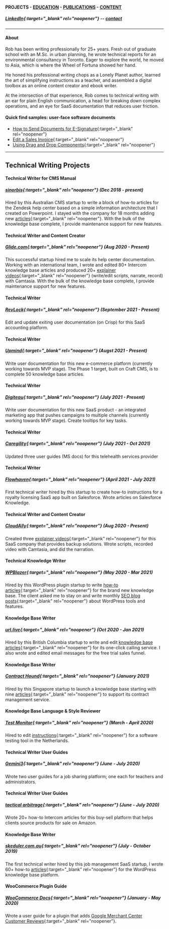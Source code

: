 #### PROJECTS - [EDUCATION](https://writingteacher.github.io/rob-whyte/education) - [PUBLICATIONS](https://writingteacher.github.io/rob-whyte/publications) - [CONTENT](https://writingteacher.github.io/rob-whyte/content)   

##### [LinkedIn](https://www.linkedin.com/in/robwhyte/){:target="_blank" rel="noopener"} -- <a href="mailto:robbusan@yahoo.com">contact</a>   

***   
#### About    
Rob has been writing professionally for 25+ years. Fresh out of graduate school with an M.Sc. in urban planning, he wrote technical reports for an environmental consultancy in Toronto. Eager to explore the world, he moved to Asia, which is where the Wheel of Fortuna showed her hand.

He honed his professional writing chops as a Lonely Planet author, learned the art of simplifying instructions as a teacher, and assembled a digital toolbox as an online content creator and ebook writer.

At the intersection of that experience, Rob comes to technical writing with an ear for plain English communication, a head for breaking down complex operations, and an eye for SaaS documentation that reduces user friction.

   
   
    
#### Quick find samples: user-face software documents    
* [How to Send Documents for E-Signature](https://help.glide.com/en/articles/4761633-how-to-send-documents-for-e-signature-with-glide-signatures){:target="_blank" rel="noopener"}   
* [Edit a Sales Invoice](https://help.skeduler.com.au/knowledgebase/edit-a-sales-invoice-from-a-job-card/){:target="_blank" rel="noopener"}   
* [Using Drag and Drop Components](https://help.sinorbis.com/hc/en-us/articles/360000896076-Using-Drag-and-Drop-Components-in-the-WeChat-Editor){:target="_blank" rel="noopener"}   
   
    
***   
      
      
## Technical Writing Projects   

#### Technical Writer for CMS Manual
##### [sinorbis](https://www.sinorbis.com/){:target="_blank" rel="noopener"}  (Dec 2018 - present)  
Hired by this Australian CMS startup to write a block of how-to articles for the Zendesk help center based on a simple information architecture that I created on Powerpoint. I stayed with the company for 18 months adding new [articles](https://help.sinorbis.com/hc/en-us/articles/360000870816-Adding-Images-to-WeChat-Menu-Items/){:target="_blank" rel="noopener"}. With the bulk of the knowledge base complete, I provide maintenance support for new features.   


#### Technical Writer and Content Creator
##### [Glide.com](https://glide.com){:target="_blank" rel="noopener"}   (Aug 2020 - Present)  
This successful startup hired me to scale its help center documentation. Working with an international team, I wrote and edited 80+ Intercom knowledge base articles and produced 20+ [explainer videos](https://help.glide.com/en/articles/4786477-how-to-create-and-manage-brokerage-checklists){:target="_blank" rel="noopener"} (write/edit scripts, narrate, record) with Camtasia. With the bulk of the knowledge base complete, I provide maintenance support for new features.


#### Technical Writer
##### [RevLock](https://www.rev-lock.com/){:target="_blank" rel="noopener"}   (September 2021 - Present)  
Edit and update exiting user documentation (on Crisp) for this SaaS accounting platform.


#### Technical Writer
##### [Upmind](https://www.upmin.com/){:target="_blank" rel="noopener"}   (Augst 2021 - Present)  
Write user documentation for this new e-commerce platform (currently working towards MVP stage).
The Phase 1 target, built on Craft CMS, is to complete 50 knowledge base articles. 


#### Technical Writer
##### [Digiteau](https://www.Digiteau.com/){:target="_blank" rel="noopener"}   (July 2021 - Present)  
Write user documentation for this new SaaS product - an integrated marketing app that pushes campaigns to multiple channels (currently working towards MVP stage).
Create tooltips for key tasks. 


#### Technical Writer
##### [Caregility](https://caregility.com/){:target="_blank" rel="noopener"}   (July 2021 - Oct 2021)  
Updated three user guides (MS docs) for this telehealth services provider

    
#### Technical Writer
##### [Flowhaven](https://www.flowhaven.com/){:target="_blank" rel="noopener"}   (April 2021 - July 2021)  
First technical writer hired by this startup to create how-to instructions for a royalty licensing SaaS app built on Salesforce. Wrote articles on Salesforce Knowledge.    
     

#### Technical Writer and Content Creator
##### [CloudAlly](https://www.cloudally.com/){:target="_blank" rel="noopener"}   (Aug 2020 - Present)  
Created three [explainer videos](https://www.youtube.com/watch?v=bjDm88wuZZI){:target="_blank" rel="noopener"} for this SaaS company that provides backup solutions. 
Wrote scripts, recorded video with Camtasia, and did the narration.


#### Technical Knowledge Writer
##### [WPBlazer](https://wpblazer.com/){:target="_blank" rel="noopener"}  (May 2020 - Mar 2021)  
Hired by this WordPress plugin startup to write [how-to articles](https://help.wpblazer.com/getting-started/how-to-add-a-word-press-site){:target="_blank" rel="noopener"} for the brand new knowledge base. The client asked me to stay on and write monthly [SEO blog posts](https://wpblazer.com/wordpress-backup/restore-wordpress-from-backup/){:target="_blank" rel="noopener"} about WordPress tools and features.   
     
     
#### Knowledge Base Writer               
##### [url.live](https://url.live/Account/Login){:target="_blank" rel="noopener"}  (Oct 2020 - Jan 2021)  
Hired by this British Columbia startup to write and edit [knowledge base articles](https://help.url.live/knowledge-base/how-to-answer-a-call/){:target="_blank" rel="noopener"} for its one-click calling service. I also wrote and edited email messages for the free trial sales funnel.    
     
          
#### Knowledge Base Writer    
##### [Contract Hound](https://www.contracthound.com/){:target="_blank" rel="noopener"}  (January 2021)  
Hired by this Singapore startup to launch a knowledge base starting with nine [articles](https://help.contracthound.com/en/articles/4818152-how-to-set-up-a-workflow){:target="_blank" rel="noopener"} to support its contract management service.  
   
   
#### Knowledge Base Language & Style Reviewer
##### [Test Monitor](https://www.testmonitor.com/){:target="_blank" rel="noopener"}  (March - April 2020)  
Hired to edit [instructions](https://help.testmonitor.com/requirements-overview){:target="_blank" rel="noopener"} for a software testing tool in the Netherlands.  


#### Technical Writer User Guides
##### [Gemini3](https://gemini3.com.au/){:target="_blank" rel="noopener"}  (June - July 2020)  
Wrote two user guides for a job sharing platform; one each for teachers and administrators.     


#### Technical Writer User Guides
##### [tactical arbitrage](https://tacticalarbitrage.com/){:target="_blank" rel="noopener"}  (June - July 2020)  
Wrote 20+ how-to Intercom articles for this buy-sell platform that helps clients source products for sale on Amazon.    
    
    
#### Knowledge Base Writer
##### [skeduler.com.au](https://www.skeduler.com.au/){:target="_blank" rel="noopener"}  (July - October 2019)  
The first technical writer hired by this job management SaaS startup, I wrote 60+ how-to [articles](https://help.skeduler.com.au/knowledgebase/converting-a-quote-into-a-sale-with-the-technician-view/){:target="_blank" rel="noopener"} for the WordPress knowledge base platform.     
    

   
   
#### WooCommerce Plugin Guide
##### [WooCommerce Docs](https://docs.woocommerce.com/){:target="_blank" rel="noopener"}  (January - May 2020)  
Wrote a user guide for a plugin that adds [Google Merchant Center Customer Reviews](https://docs.woocommerce.com/document/woocommerce-google-merchant-center-customer-reviews/){:target="_blank" rel="noopener"}.




